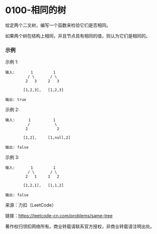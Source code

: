 # 0100-相同的树

给定两个二叉树，编写一个函数来检验它们是否相同。

如果两个树在结构上相同，并且节点具有相同的值，则认为它们是相同的。

### 示例

示例 1:

    输入:       1         1
              / \       / \
             2   3     2   3

            [1,2,3],   [1,2,3]

    输出: true

示例 2:

    输入:      1          1
              /           \
             2             2

            [1,2],     [1,null,2]

    输出: false

示例 3:

    输入:       1         1
              / \       / \
             2   1     1   2

            [1,2,1],   [1,1,2]

    输出: false

来源：力扣（LeetCode）

链接：https://leetcode-cn.com/problems/same-tree

著作权归领扣网络所有。商业转载请联系官方授权，非商业转载请注明出处。
